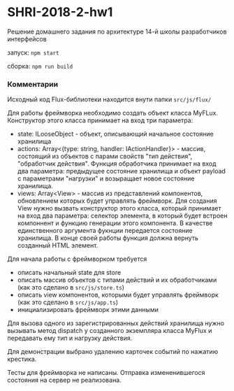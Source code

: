 # SHRI-2018-2-hw1

Решение домашнего задания по архитектуре 14-й школы разработчиков интерфейсов

запуск:
```npm start```

сборка:
```npm run build```

### Комментарии

Исходный код Flux-библиотеки находится внути папки `src/js/flux/`

Для работы фреймворка необходимо создать объект класса MyFLux. 
Конструктор этого класса принимает на вход три параметра:
 - state: ILooseObject - объект, описывающий начальное состояние хранилища
 - actions: Array<{type: string, handler: IActionHandler}> - массив, состоящий из объектов с парами свойств "тип действия", "обработчик действия".
 Функция обработчика принимает на вход два параметра: предыдущее состояние хранилища и объект payload с параметрами "нагрузки" и возыращает новое состояние хранилища. 
 - views: Array\<View> - массив из представлений компонентов, обновлением которых будет управлять фреймворк.
 Для создания View нужно вызвать конструктор этого класса, который принимает на вход два параметра: 
 селектор элемента, в который будет встроен компоннент и функцию генерации этого компонента. В качестве единственного аргумента фукнции передается состояние хранилища. 
 В конце своей работы функция должна вернуть созданный HTML элемент. 


Для начала работы с фреймворком требуется 
- описать начальный state для store
- описать массив объектов c типами действий и их обработчиками (как это сделано в `src/js/store.ts`)
- описать view компонентов, которыми будет управлять фреймворк (как это сделано в `src/js/app.ts`)
- инициализировать фреймворк этими данными 

Для вызова одного из зарегистрированных действий хранилища нужно вызывать метод dispatch у созданного экземпляра класса MyFlux и передавать ему тип и нагрузку действия.

Для демонстрации выбрано удалению карточек событий по нажатию крестика.

Тесты для фреймворка не написаны. Отправка измененившегося состояния на сервер не реализована.
 
